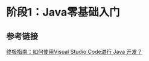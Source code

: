 <!--
 * @Description: 
 * @Author: neozhang
 * @Date: 2022-04-05 17:20:18
 * @LastEditors: neozhang
 * @LastEditTime: 2022-04-05 17:20:19
-->
# 阶段1：Java零基础入门  

## 参考链接  

[终极指南：如何使用Visual Studio Code进行 Java 开发？](https://blog.csdn.net/weixin_33918114/article/details/89119640)  